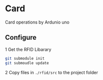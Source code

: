 # Card
Card operations by Ardunio uno

## Configure

1 Get the RFID Libarary

``` bash
git submodule init
git submoudle update
```

2 Copy files in `./rfid/src` to the project folder
